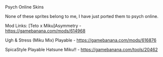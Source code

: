 Psych Online Skins

None of these sprites belong to me, I have just ported them to psych online.

Mod Links:
[Teto x Miku]Asymmetry - https://gamebanana.com/mods/614968

Ugh & Stress (Miku Mix) Playable - https://gamebanana.com/mods/616876

SpicaStyle Playable Hatsune Miku!! - https://gamebanana.com/tools/20462
